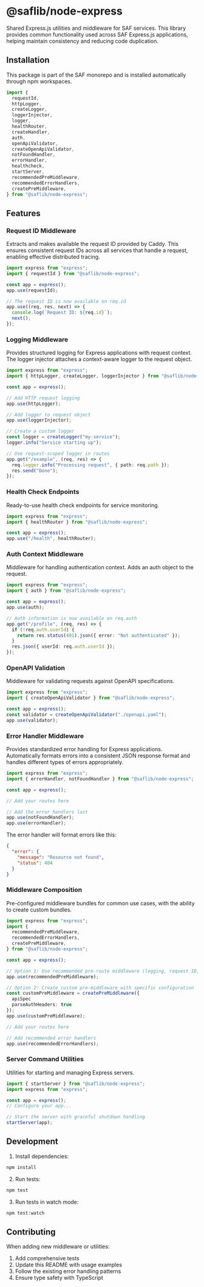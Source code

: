 # @saflib/node-express

Shared Express.js utilities and middleware for SAF services. This library provides common functionality used across SAF Express.js applications, helping maintain consistency and reducing code duplication.

## Installation

This package is part of the SAF monorepo and is installed automatically through npm workspaces.

```typescript
import {
  requestId,
  httpLogger,
  createLogger,
  loggerInjector,
  logger,
  healthRouter,
  createHandler,
  auth,
  openApiValidator,
  createOpenApiValidator,
  notFoundHandler,
  errorHandler,
  healthcheck,
  startServer,
  recommendedPreMiddleware,
  recommendedErrorHandlers,
  createPreMiddleware,
} from "@saflib/node-express";
```

## Features

### Request ID Middleware

Extracts and makes available the request ID provided by Caddy. This ensures consistent request IDs across all services that handle a request, enabling effective distributed tracing.

```typescript
import express from "express";
import { requestId } from "@saflib/node-express";

const app = express();
app.use(requestId);

// The request ID is now available on req.id
app.use((req, res, next) => {
  console.log(`Request ID: ${req.id}`);
  next();
});
```

### Logging Middleware

Provides structured logging for Express applications with request context. The logger injector attaches a context-aware logger to the request object.

```typescript
import express from "express";
import { httpLogger, createLogger, loggerInjector } from "@saflib/node-express";

const app = express();

// Add HTTP request logging
app.use(httpLogger);

// Add logger to request object
app.use(loggerInjector);

// Create a custom logger
const logger = createLogger("my-service");
logger.info("Service starting up");

// Use request-scoped logger in routes
app.get("/example", (req, res) => {
  req.logger.info("Processing request", { path: req.path });
  res.send("Done");
});
```

### Health Check Endpoints

Ready-to-use health check endpoints for service monitoring.

```typescript
import express from "express";
import { healthRouter } from "@saflib/node-express";

const app = express();
app.use("/health", healthRouter);
```

### Auth Context Middleware

Middleware for handling authentication context. Adds an auth object to the request.

```typescript
import express from "express";
import { auth } from "@saflib/node-express";

const app = express();
app.use(auth);

// Auth information is now available on req.auth
app.get("/profile", (req, res) => {
  if (!req.auth.userId) {
    return res.status(401).json({ error: "Not authenticated" });
  }
  res.json({ userId: req.auth.userId });
});
```

### OpenAPI Validation

Middleware for validating requests against OpenAPI specifications.

```typescript
import express from "express";
import { createOpenApiValidator } from "@saflib/node-express";

const app = express();
const validator = createOpenApiValidator("./openapi.yaml");
app.use(validator);
```

### Error Handler Middleware

Provides standardized error handling for Express applications. Automatically formats errors into a consistent JSON response format and handles different types of errors appropriately.

```typescript
import express from "express";
import { errorHandler, notFoundHandler } from "@saflib/node-express";

const app = express();

// Add your routes here

// Add the error handlers last
app.use(notFoundHandler);
app.use(errorHandler);
```

The error handler will format errors like this:

```json
{
  "error": {
    "message": "Resource not found",
    "status": 404
  }
}
```

### Middleware Composition

Pre-configured middleware bundles for common use cases, with the ability to create custom bundles.

```typescript
import express from "express";
import {
  recommendedPreMiddleware,
  recommendedErrorHandlers,
  createPreMiddleware,
} from "@saflib/node-express";

const app = express();

// Option 1: Use recommended pre-route middleware (logging, request ID, etc.)
app.use(recommendedPreMiddleware);

// Option 2: Create custom pre-middleware with specific configuration
const customPreMiddleware = createPreMiddleware({
  apiSpec
  parseAuthHeaders: true
});
app.use(customPreMiddleware);

// Add your routes here

// Add recommended error handlers
app.use(recommendedErrorHandlers);
```

### Server Command Utilities

Utilities for starting and managing Express servers.

```typescript
import { startServer } from "@saflib/node-express";
import express from "express";

const app = express();
// Configure your app...

// Start the server with graceful shutdown handling
startServer(app);
```

## Development

1. Install dependencies:

```bash
npm install
```

2. Run tests:

```bash
npm test
```

3. Run tests in watch mode:

```bash
npm test:watch
```

## Contributing

When adding new middleware or utilities:

1. Add comprehensive tests
2. Update this README with usage examples
3. Follow the existing error handling patterns
4. Ensure type safety with TypeScript
